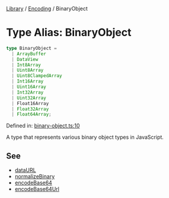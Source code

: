 <!-- markdownlint-disable -->
<!-- cspell: disable -->
[Library](../index.md) / [Encoding](./index.md) / BinaryObject

# Type Alias: BinaryObject

```ts
type BinaryObject = 
  | ArrayBuffer
  | DataView
  | Int8Array
  | Uint8Array
  | Uint8ClampedArray
  | Int16Array
  | Uint16Array
  | Int32Array
  | Uint32Array
  | Float16Array
  | Float32Array
  | Float64Array;
```

Defined in: [binary-object.ts:10](https://github.com/technobuddha/library/blob/main/src/binary-object.ts#L10)

A type that represents various binary object types in JavaScript.

## See

 - [dataURL](dataURL.md)
 - [normalizeBinary](normalizeBinary.md)
 - [encodeBase64](encodeBase64.md)
 - [encodeBase64Url](encodeBase64Url.md)

